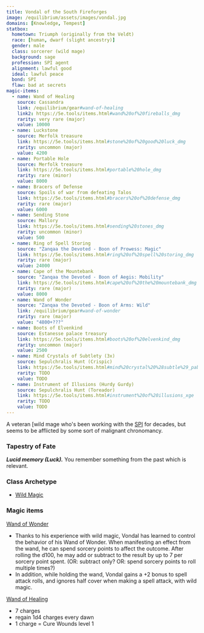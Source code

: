 ```yaml
---
title: Vondal of the South Fireforges
image: /equilibrium/assets/images/vondal.jpg
domains: [Knowledge, Tempest]
statbox:
  hometown: Triumph (originally from the Veldt)
  race: [human, dwarf (slight ancestry)]
  gender: male
  class: sorcerer (wild mage)
  background: sage
  profession: SPI agent
  alignment: lawful good
  ideal: lawful peace
  bond: SPI
  flaw: bad at secrets
magic-items:
  - name: Wand of Healing
    source: Cassandra
    link: /equilibrium/gear#wand-of-healing
    link2: https://5e.tools/items.html#wand%20of%20fireballs_dmg
    rarity: very rare (major)
    value: 10000
  - name: Luckstone
    source: Merfolk treasure
    link: https://5e.tools/items.html#stone%20of%20good%20luck_dmg
    rarity: uncommon (major)
    value: 4200
  - name: Portable Hole
    source: Merfolk treasure
    link: https://5e.tools/items.html#portable%20hole_dmg
    rarity: rare (minor)
    value: 8000
  - name: Bracers of Defense
    source: Spoils of war from defeating Talos
    link: https://5e.tools/items.html#bracers%20of%20defense_dmg
    rarity: rare (major)
    value: 6000
  - name: Sending Stone
    source: Mallory
    link: https://5e.tools/items.html#sending%20stones_dmg
    rarity: uncommon (minor)
    value: 500
  - name: Ring of Spell Storing
    source: "Zanqaa the Devoted - Boon of Prowess: Magic"
    link: https://5e.tools/items.html#ring%20of%20spell%20storing_dmg
    rarity: rare (major)
    value: 24000
  - name: Cape of the Mountebank
    source: "Zanqaa the Devoted - Boon of Aegis: Mobility"
    link: https://5e.tools/items.html#cape%20of%20the%20mountebank_dmg
    rarity: rare (major)
    value: 8000
  - name: Wand of Wonder
    source: "Zanqaa the Devoted - Boon of Arms: Wild"
    link: /equilibrium/gear#wand-of-wonder
    rarity: rare (major)
    value: "4800+???"
  - name: Boots of Elvenkind
    source: Estanesse palace treasury
    link: https://5e.tools/items.html#boots%20of%20elvenkind_dmg
    rarity: uncommon (major)
    value: 2500
  - name: Mind Crystals of Subtlety (3x)
    source: Sepulchralis Hunt (Crispic)
    link: https://5e.tools/items.html#mind%20crystal%20%28subtle%29_pabtso
    rarity: TODO
    value: TODO
  - name: Instrument of Illusions (Hurdy Gurdy)
    source: Sepulchralis Hunt (Toreador)
    link: https://5e.tools/items.html#instrument%20of%20illusions_xge
    rarity: TODO
    value: TODO
---
```


A veteran [wild mage who's been working with the [SPI](../orgs/spi) for decades,
but seems to be afflicted by some sort of malignant chronomancy.

### Tapestry of Fate

***Lucid memory (Luck).*** You remember something from the past which is relevant.

### Class Archetype

* [Wild Magic](http://dnd5e.wikidot.com/sorcerer:wild-magic)

### Magic items

[Wand of Wonder](https://5e.tools/items.html#wand%20of%20wonder_dmg)
* Thanks to his experience with wild magic, Vondal has learned to control the
  behavior of his Wand of Wonder. When manifesting an effect from the wand, he
  can spend sorcery points to affect the outcome. After rolling the d100, he
  may add or subtract to the result by up to 7 per sorcery point spent.
  (OR: subtract only? OR: spend sorcery points to roll multiple times?)
* In addition, while holding the wand, Vondal gains a +2 bonus to spell attack
  rolls, and ignores half cover when making a spell attack, with wild magic.

[Wand of Healing](https://5e.tools/items.html#wand%20of%20fireballs_dmg)
* 7 charges
* regain 1d4 charges every dawn
* 1 charge = Cure Wounds level 1
